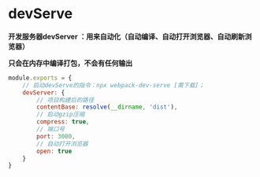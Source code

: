 # devServe
**开发服务器devServer ：用来自动化（自动编译、自动打开浏览器、自动刷新浏览器）**

**只会在内存中编译打包，不会有任何输出**
```js
module.exports = {
    // 启动devServe的指令：npx webpack-dev-serve [需下载]；
    devServer: {
        // 项目构建后的路径
        contentBase: resolve(__dirname, 'dist'),
        // 启动gzip压缩
        compress: true,
        // 端口号
        port: 3000,
        // 自动打开浏览器
        open: true
    }
}
```